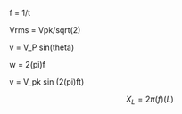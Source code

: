 f = 1/t


Vrms = Vpk/sqrt(2)

v = V_P sin(theta)

w = 2(pi)f

v = V_pk sin (2(pi)ft)

$$X_L = 2 \pi(f)(L)$$

